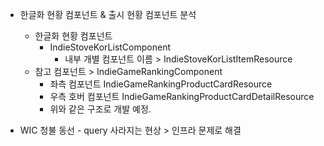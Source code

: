 - 한글화 현황 컴포넌트 & 출시 현황 컴포넌트 분석
	- 한글화 현황 컴포넌트 
		- IndieStoveKorListComponent
			- 내부 개별 컴포넌트 이름 > IndieStoveKorListItemResource
	- 참고 컴포넌트 > IndieGameRankingComponent
		- 좌측 컴포넌트 IndieGameRankingProductCardResource
		- 우측 호버 컴포넌트 IndieGameRankingProductCardDetailResource
		- 위와 같은 구조로 개발 예정.

- WIC 청불 동선 - query 사라지는 현상 > 인프라 문제로 해결